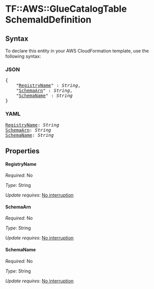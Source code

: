 # TF::AWS::GlueCatalogTable SchemaIdDefinition

## Syntax

To declare this entity in your AWS CloudFormation template, use the following syntax:

### JSON

<pre>
{
    "<a href="#registryname" title="RegistryName">RegistryName</a>" : <i>String</i>,
    "<a href="#schemaarn" title="SchemaArn">SchemaArn</a>" : <i>String</i>,
    "<a href="#schemaname" title="SchemaName">SchemaName</a>" : <i>String</i>
}
</pre>

### YAML

<pre>
<a href="#registryname" title="RegistryName">RegistryName</a>: <i>String</i>
<a href="#schemaarn" title="SchemaArn">SchemaArn</a>: <i>String</i>
<a href="#schemaname" title="SchemaName">SchemaName</a>: <i>String</i>
</pre>

## Properties

#### RegistryName

_Required_: No

_Type_: String

_Update requires_: [No interruption](https://docs.aws.amazon.com/AWSCloudFormation/latest/UserGuide/using-cfn-updating-stacks-update-behaviors.html#update-no-interrupt)

#### SchemaArn

_Required_: No

_Type_: String

_Update requires_: [No interruption](https://docs.aws.amazon.com/AWSCloudFormation/latest/UserGuide/using-cfn-updating-stacks-update-behaviors.html#update-no-interrupt)

#### SchemaName

_Required_: No

_Type_: String

_Update requires_: [No interruption](https://docs.aws.amazon.com/AWSCloudFormation/latest/UserGuide/using-cfn-updating-stacks-update-behaviors.html#update-no-interrupt)

